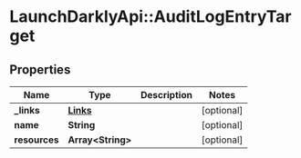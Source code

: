 # LaunchDarklyApi::AuditLogEntryTarget

## Properties
Name | Type | Description | Notes
------------ | ------------- | ------------- | -------------
**_links** | [**Links**](Links.md) |  | [optional] 
**name** | **String** |  | [optional] 
**resources** | **Array&lt;String&gt;** |  | [optional] 


